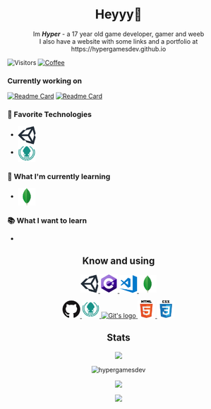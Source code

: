 <h1 align="center">Heyyy💚</h1>
<p align="center">Im <b><i>Hyper</i></b> - a 17 year old game developer, gamer and weeb
<br>
I also have a website with some links and a portfolio at https://hypergamesdev.github.io</p>

![Visitors](https://komarev.com/ghpvc/?username=HyperGamesDev) [![Coffee](https://badgen.net/badge/Buy%20Me/A%20Coffee/purple?icon=kofi)](https://www.buymeacoffee.com/hypergamesdev) 

### Currently working on
[![Readme Card](https://github-readme-stats.vercel.app/api/pin/?username=theinternshipproject&repo=iTower&theme=cobalt)](https://github.com/theinternshipproject/iTower)
[![Readme Card](https://github-readme-stats.vercel.app/api/pin/?username=hypergamesdev&repo=sss222&theme=cobalt)](https://github.com/hypergamesdev/sss222)


### 🌟 Favorite Technologies
  *  <a title="Unity" href="http://unity.com/"><img width="40" align="center" src="assets/img/unity.png" alt="Unity's logo" /></a>
  *  <a title="GitKraken" href="https://gitkraken.com"><img width="40" align="center" src="assets/img/gitkraken.png" alt="GitKraken logo" /></a>

### 📖 What I'm currently learning
  * <a title="Mongodb" href="https://www.mongodb.com/">
    <img width="40" align="center" src="assets/img/mongodb.png" alt="MongoDB's logo" />
</a>

### 📚 What I want to learn
  * 


<h2 align="center">Know and using</h2>
<p align="center">
  <a title="Unity" href="http://unity.com/">
    <img width="40" src="assets/img/unity.png" alt="Unity's logo" />
  </a>
  <a title="CSharp" href="https://docs.microsoft.com/pl-pl/dotnet/csharp/">
    <img width="40" src="assets/img/csharp.png" alt="CSharp's logo"/>
  </a>
  <a title="Visual-studio-code" href="https://code.visualstudio.com/">
    <img width="40" src="https://raw.githubusercontent.com/github/explore/master/topics/visual-studio-code/visual-studio-code.png" alt="Visual-studio-code's logo" />
  </a>
  <a title="Mongodb" href="https://www.mongodb.com/">
    <img width="40" src="assets/img/mongodb.png" alt="MongoDB's logo" />
  </a>
</p>
  
<p align="center">
  <a title="Github" href="https://github.com">
    <img width="40" src="https://raw.githubusercontent.com/github/explore/master/topics/github/github.png" alt="Github's logo" />
  </a>
  <a title="GitKraken" href="https://gitkraken.com">
    <img width="40" src="assets/img/gitkraken.png" alt="GitKraken logo" />
  </a>
  <a title="Git" href="https://git-scm.com/">
    <img width="40" src="https://www.vectorlogo.zone/logos/git-scm/git-scm-icon.svg" alt="Git's logo" />
  </a>
  <a title="Html" href="https://www.w3.org/html/">
      <img width="40" src="https://raw.githubusercontent.com/github/explore/master/topics/html/html.png" alt="Html's logo" />
  </a>      
  <a title="Css" href="https://css-tricks.com/">
      <img width="40" src="https://raw.githubusercontent.com/github/explore/master/topics/css/css.png" alt="Css's logo" />
  </a>
</p>

<h2 align="center">Stats</h2>
<p align="center">
  <img align="center" src="https://github-readme-stats.vercel.app/api?username=HyperGamesDev&count_private=true&show_icons=true&theme=cobalt" />
</p>
<p align="center"><img align="center" src="https://github-readme-streak-stats.herokuapp.com/?user=HyperGamesDev&theme=cobalt" alt="hypergamesdev" /></p>
<p align="center">
  <img align="center" src="https://github-readme-stats.vercel.app/api/wakatime?username=HyperGamesDev&theme=cobalt" />
</p>
<p align="center">
  <img align="center" src="https://github-readme-stats.vercel.app/api/top-langs/?username=HyperGamesDev&layout=compact&theme=cobalt&v=2" />
</p>


<!--
**HyperGamesDev/HyperGamesDev** is a ✨ _special_ ✨ repository because its `README.md` (this file) appears on your GitHub profile.

Here are some ideas to get you started:

- 🔭 I’m currently working on ...
- 🌱 I’m currently learning ...
- 👯 I’m looking to collaborate on ...
- 🤔 I’m looking for help with ...
- 💬 Ask me about ...
- 📫 How to reach me: ...
- 😄 Pronouns: ...
- ⚡ Fun fact: ...
-->
